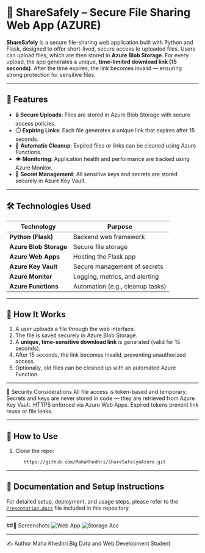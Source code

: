 # 🔐 ShareSafely – Secure File Sharing Web App (AZURE)

**ShareSafely** is a secure file-sharing web application built with Python and Flask, designed to offer short-lived, secure access to uploaded files. Users can upload files, which are then stored in **Azure Blob Storage**. For every upload, the app generates a unique, **time-limited download link (15 seconds)**. After the time expires, the link becomes invalid — ensuring strong protection for sensitive files.

---

## 🚀 Features

- 🔒 **Secure Uploads**: Files are stored in Azure Blob Storage with secure access policies.
- ⏱️ **Expiring Links**: Each file generates a unique link that expires after 15 seconds.
- 🧼 **Automatic Cleanup**: Expired files or links can be cleaned using Azure Functions.
- 👁️ **Monitoring**: Application health and performance are tracked using Azure Monitor.
- 🔐 **Secret Management**: All sensitive keys and secrets are stored securely in Azure Key Vault.

---

## 🛠️ Technologies Used

| Technology          | Purpose                              |
|---------------------|--------------------------------------|
| **Python (Flask)**  | Backend web framework                |
| **Azure Blob Storage** | Secure file storage                 |
| **Azure Web Apps**  | Hosting the Flask app                |
| **Azure Key Vault** | Secure management of secrets         |
| **Azure Monitor**   | Logging, metrics, and alerting       |
| **Azure Functions** | Automation (e.g., cleanup tasks)     |

---

## 📁 How It Works

1. A user uploads a file through the web interface.
2. The file is saved securely in Azure Blob Storage.
3. A **unique, time-sensitive download link** is generated (valid for 15 seconds).
4. After 15 seconds, the link becomes invalid, preventing unauthorized access.
5. Optionally, old files can be cleaned up with an automated Azure Function.

---

🔐 Security Considerations
All file access is token-based and temporary.
Secrets and keys are never stored in code — they are retrieved from Azure Key Vault.
HTTPS enforced via Azure Web Apps.
Expired tokens prevent link reuse or file leaks.

---

## 🚀 How to Use

1. Clone the repo:
   ```bash
      https://github.com/MahaKhedhri/ShareSafelyaAzure.git

---

## 📖 Documentation and Setup Instructions

For detailed setup, deployment, and usage steps, please refer to the [`Presentation.docs`](./Presentation.docs) file included in this repository.

---

##📸 Screenshots
![Web App](https://imgur.com/0usJFQh.jpg)
![Storage Acc](https://imgur.com/C8Vp8eW.jpg)


---

✍️ Author
Maha Khedhri 
Big Data and Web Development Student
